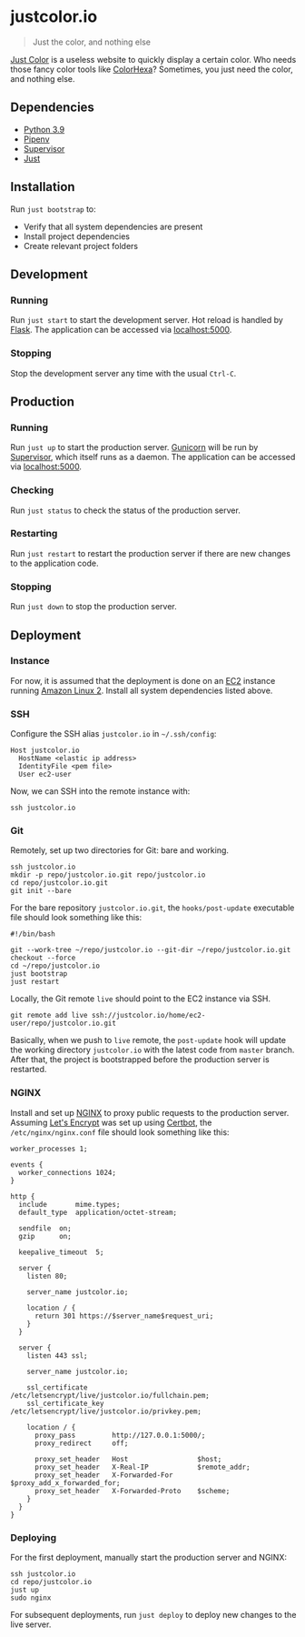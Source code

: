 # justcolor.io

> Just the color, and nothing else

[Just Color][justcolor] is a useless website to quickly display
a certain color. Who needs those fancy color tools like
[ColorHexa][colorhexa]? Sometimes, you just need the color, and nothing
else.

## Dependencies

- [Python 3.9][python]
- [Pipenv][pipenv]
- [Supervisor][supervisor]
- [Just][just]

## Installation

Run `just bootstrap` to:

- Verify that all system dependencies are present
- Install project dependencies
- Create relevant project folders

## Development

### Running

Run `just start` to start the development server. Hot reload is
handled by [Flask][flask]. The application can be accessed via
[localhost:5000][localhost-5000].

### Stopping

Stop the development server any time with the usual `Ctrl-C`.

## Production

### Running

Run `just up` to start the production server. [Gunicorn][gunicorn] will
be run by [Supervisor][supervisor], which itself runs as a daemon. The
application can be accessed via [localhost:5000][localhost-5000].

### Checking

Run `just status` to check the status of the production server.

### Restarting

Run `just restart` to restart the production server if there are new
changes to the application code.

### Stopping

Run `just down` to stop the production server.

## Deployment

### Instance

For now, it is assumed that the deployment is done on an [EC2][ec2]
instance running [Amazon Linux 2][amazon-linux-2]. Install all system
dependencies listed above.

### SSH

Configure the SSH alias `justcolor.io` in `~/.ssh/config`:

```
Host justcolor.io
  HostName <elastic ip address>
  IdentityFile <pem file>
  User ec2-user
```

Now, we can SSH into the remote instance with:

```
ssh justcolor.io
```

### Git

Remotely, set up two directories for Git: bare and working.

```
ssh justcolor.io
mkdir -p repo/justcolor.io.git repo/justcolor.io
cd repo/justcolor.io.git
git init --bare
```

For the bare repository `justcolor.io.git`, the `hooks/post-update`
executable file should look something like this:

```
#!/bin/bash

git --work-tree ~/repo/justcolor.io --git-dir ~/repo/justcolor.io.git checkout --force
cd ~/repo/justcolor.io
just bootstrap
just restart
```

Locally, the Git remote `live` should point to the EC2 instance via SSH.

```
git remote add live ssh://justcolor.io/home/ec2-user/repo/justcolor.io.git
```

Basically, when we push to `live` remote, the `post-update` hook will
update the working directory `justcolor.io` with the latest code from
`master` branch. After that, the project is bootstrapped before the
production server is restarted.

### NGINX

Install and set up [NGINX][nginx] to proxy public requests to the
production server. Assuming [Let's Encrypt][lets-encrypt] was set up
using [Certbot][certbot], the `/etc/nginx/nginx.conf` file should look
something like this:

```
worker_processes 1;

events {
  worker_connections 1024;
}

http {
  include       mime.types;
  default_type  application/octet-stream;

  sendfile  on;
  gzip      on;

  keepalive_timeout  5;

  server {
    listen 80;

    server_name justcolor.io;

    location / {
      return 301 https://$server_name$request_uri;
    }
  }

  server {
    listen 443 ssl;

    server_name justcolor.io;

    ssl_certificate      /etc/letsencrypt/live/justcolor.io/fullchain.pem;
    ssl_certificate_key  /etc/letsencrypt/live/justcolor.io/privkey.pem;

    location / {
      proxy_pass         http://127.0.0.1:5000/;
      proxy_redirect     off;

      proxy_set_header   Host                 $host;
      proxy_set_header   X-Real-IP            $remote_addr;
      proxy_set_header   X-Forwarded-For      $proxy_add_x_forwarded_for;
      proxy_set_header   X-Forwarded-Proto    $scheme;
    }
  }
}
```

### Deploying

For the first deployment, manually start the production server and NGINX:

```
ssh justcolor.io
cd repo/justcolor.io
just up
sudo nginx
```

For subsequent deployments, run `just deploy` to deploy new changes to
the live server.

[amazon-linux-2]: https://aws.amazon.com/amazon-linux-2/
[certbot]: https://certbot.eff.org/
[colorhexa]: https://www.colorhexa.com/
[ec2]: https://aws.amazon.com/ec2/
[flask]: https://flask.palletsprojects.com/
[gunicorn]: https://gunicorn.org/
[just]: https://github.com/casey/just
[justcolor]: https://justcolor.io
[lets-encrypt]: https://letsencrypt.org/
[localhost-5000]: http://localhost:5000
[nginx]: https://gunicorn.org/
[pipenv]: https://pipenv.pypa.io/en/latest/
[python]: https://www.python.org/
[supervisor]: http://supervisord.org/

